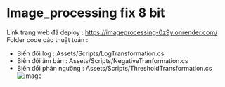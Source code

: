 # Image_processing fix 8 bit 
Link trang web đã deploy :
https://imageprocessing-0z9y.onrender.com/
Folder code các thuật toán :
- Biến đôi log : Assets/Scripts/LogTransformation.cs
- Biển đổi âm bản : Assets/Scripts/NegativeTranformation.cs
- Biển đổi phân ngưỡng : Assets/Scripts/ThresholdTransformation.cs
  ![image](https://github.com/hungwnguyen/Image_processing/assets/95642401/5edabcf2-c303-452d-b133-00be5e3c0319)

